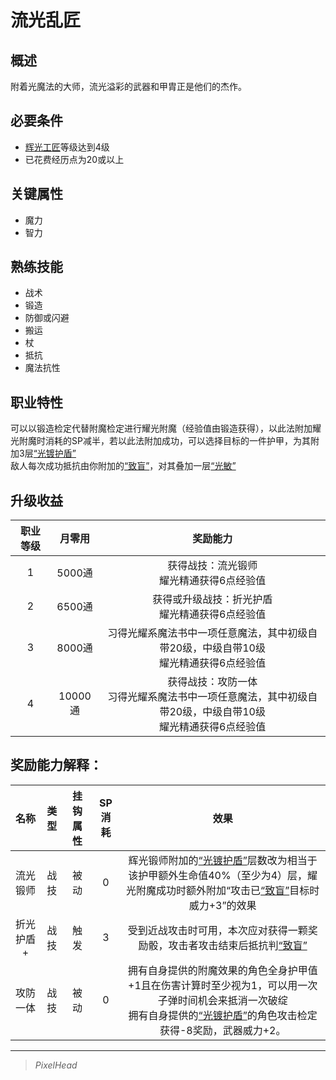 # 流光乱匠

## 概述

附着光魔法的大师，流光溢彩的武器和甲胄正是他们的杰作。

## 必要条件

* <a href="../lightCraftsman" target="_blank">辉光工匠</a>等级达到4级
* 已花费经历点为20或以上

## 关键属性

* 魔力
* 智力

## 熟练技能

* 战术
* 锻造
* 防御或闪避
* 搬运
* 杖
* 抵抗
* 魔法抗性
  
## 职业特性

可以以锻造检定代替附魔检定进行耀光附魔（经验值由锻造获得），以此法附加耀光附魔时消耗的SP减半，若以此法附加成功，可以选择目标的一件护甲，为其附加3层<a href="../../../../status/mark/#光镀护盾" target="_blank">“光镀护盾”</a><br>敌人每次成功抵抗由你附加的<a href="../../../../status/normal/#致盲" target="_blank">“致盲”</a>，对其叠加一层<a href="../../../../status/mark/#光敏" target="_blank">“光敏”</a>

## 升级收益

职业等级|月零用|奖励能力
:--:|:--:|:--:
1|5000通|获得战技：流光锻师<br>耀光精通获得6点经验值
2|6500通|获得或升级战技：折光护盾<br>耀光精通获得6点经验值
3|8000通|习得光耀系魔法书中一项任意魔法，其中初级自带20级，中级自带10级<br>耀光精通获得6点经验值
4|10000通|获得战技：攻防一体<br>习得光耀系魔法书中一项任意魔法，其中初级自带20级，中级自带10级<br>耀光精通获得6点经验值

## 奖励能力解释：

名称|类型|挂钩属性|SP消耗|效果
:--:|:--:|:--:|:--:|:--:
流光锻师|战技|被动|0|辉光锻师附加的<a href="../../../../status/mark/#光镀护盾" target="_blank">“光镀护盾”</a>层数改为相当于该护甲额外生命值40%（至少为4）层，耀光附魔成功时额外附加“攻击已<a href="../../../../status/normal/#致盲" target="_blank">“致盲”</a>目标时威力+3”的效果
折光护盾+|战技|触发|3|受到近战攻击时可用，本次应对获得一颗奖励骰，攻击者攻击结束后抵抗判<a href="../../../../status/normal/#致盲" target="_blank">“致盲”</a>
攻防一体|战技|被动|0|拥有自身提供的附魔效果的角色全身护甲值+1且在伤害计算时至少视为1，可以用一次子弹时间机会来抵消一次破绽<br>拥有自身提供的<a href="../../../../status/mark/#光镀护盾" target="_blank">“光镀护盾”</a>的角色攻击检定获得-8奖励，武器威力+2。

---

> *PixelHead*